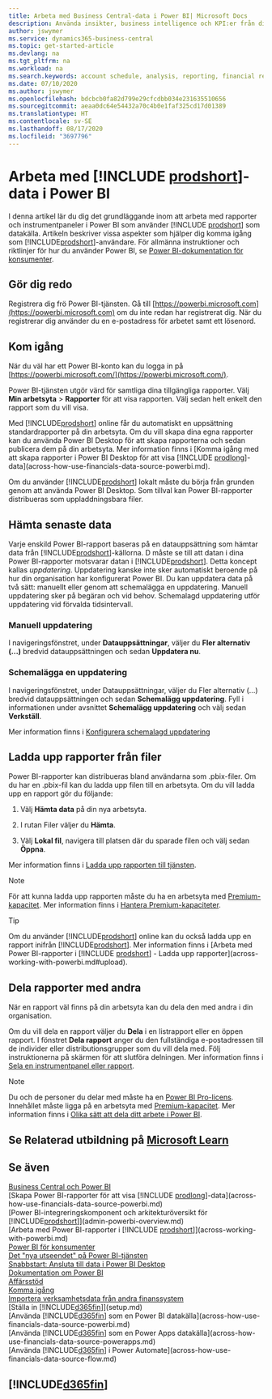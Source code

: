 ```yaml
---
title: Arbeta med Business Central-data i Power BI| Microsoft Docs
description: Använda insikter, business intelligence och KPI:er från dina Business Central-data med hjälp av Power BI.
author: jswymer
ms.service: dynamics365-business-central
ms.topic: get-started-article
ms.devlang: na
ms.tgt_pltfrm: na
ms.workload: na
ms.search.keywords: account schedule, analysis, reporting, financial report, business intelligence, KPI
ms.date: 07/10/2020
ms.author: jswymer
ms.openlocfilehash: bdcbcb0fa82d799e29cfcdbb034e231635510656
ms.sourcegitcommit: aeaa0dc64e54432a70c4b0e1faf325cd17d01389
ms.translationtype: HT
ms.contentlocale: sv-SE
ms.lasthandoff: 08/17/2020
ms.locfileid: "3697796"
---
```

# <a name="working-with-prodshort-data-in-power-bi"></a>Arbeta med [!INCLUDE [prodshort](includes/prodshort.md)]-data i Power BI

I denna artikel lär du dig det grundläggande inom att arbeta med rapporter och instrumentpaneler i Power BI som använder [!INCLUDE [prodshort](includes/prodshort.md)] som datakälla. Artikeln beskriver vissa aspekter som hjälper dig komma igång som [!INCLUDE[prodshort](includes/prodshort.md)]-användare. För allmänna instruktioner och riktlinjer för hur du använder Power BI, se [Power BI-dokumentation för konsumenter](https://review.docs.microsoft.com/en-us/power-bi/consumer).

## <a name="get-ready"></a>Gör dig redo

Registrera dig frö Power BI-tjänsten. Gå till [https://powerbi.microsoft.com](https://powerbi.microsoft.com) om du inte redan har registrerat dig. När du registrerar dig använder du en e-postadress för arbetet samt ett lösenord.

## <a name="get-started"></a>Kom igång

När du väl har ett Power BI-konto kan du logga in på [https://powerbi.microsoft.com/](https://powerbi.microsoft.com/).

Power BI-tjänsten utgör värd för samtliga dina tillgängliga rapporter. Välj **Min arbetsyta** > **Rapporter** för att visa rapporten. Välj sedan helt enkelt den rapport som du vill visa.

Med [!INCLUDE[prodshort](includes/prodshort.md)] online får du automatiskt en uppsättning standardrapporter på din arbetsyta. Om du vill skapa dina egna rapporter kan du använda Power BI Desktop för att skapa rapporterna och sedan publicera dem på din arbetsyta. Mer information finns i [Komma igång med att skapa rapporter i Power BI Desktop för att visa [!INCLUDE [prodlong](includes/prodlong.md)]-data](across-how-use-financials-data-source-powerbi.md).

Om du använder [!INCLUDE[prodshort](includes/prodshort.md)] lokalt måste du börja från grunden genom att använda Power BI Desktop. Som tillval kan Power BI-rapporter distribueras som uppladdningsbara filer.

## <a name="get-the-latest-data"></a>Hämta senaste data

Varje enskild Power BI-rapport baseras på en datauppsättning som hämtar data från [!INCLUDE[prodshort](includes/prodshort.md)]-källorna. D måste se till att datan i dina Power BI-rapporter motsvarar datan i [!INCLUDE[prodshort](includes/prodshort.md)]. Detta koncept kallas *uppdatering*.  Uppdatering kanske inte sker automatiskt beroende på hur din organisation har konfigurerat Power BI. Du kan uppdatera data på två sätt: manuellt eller genom att schemalägga en uppdatering. Manuell uppdatering sker på begäran och vid behov. Schemalagd uppdatering utför uppdatering vid förvalda tidsintervall.

### <a name="refresh-manually"></a>Manuell uppdatering

I navigeringsfönstret, under **Datauppsättningar**, väljer du **Fler alternativ (...)** bredvid datauppsättningen och sedan **Uppdatera nu**.

### <a name="schedule-a-refresh"></a>Schemalägga en uppdatering

I navigeringsfönstret, under Datauppsättningar, väljer du Fler alternativ (...) bredvid datauppsättningen och sedan **Schemalägg uppdatering**. Fyll i informationen under avsnittet **Schemalägg uppdatering** och välj sedan **Verkställ**.

Mer information finns i [Konfigurera schemalagd uppdatering](/power-bi/connect-data/refresh-scheduled-refresh)

## <a name="upload-reports-from-files"></a><a name="upload"></a>Ladda upp rapporter från filer

Power BI-rapporter kan distribueras bland användarna som .pbix-filer. Om du har en .pbix-fil kan du ladda upp filen till en arbetsyta. Om du vill ladda upp en rapport gör du följande:

1. Välj **Hämta data** på din nya arbetsyta.

2. I rutan Filer väljer du **Hämta**.

3. Välj **Lokal fil**, navigera till platsen där du sparade filen och välj sedan **Öppna**.

Mer information finns i [Ladda upp rapporten till tjänsten](/power-bi/paginated-reports/paginated-reports-quickstart-aw#upload-the-report-to-the-service).

> [!NOTE]
> För att kunna ladda upp rapporten måste du ha en arbetsyta med [Premium-kapacitet](/power-bi/service-premium-what-is). Mer information finns i [Hantera Premium-kapaciteter](/power-bi/admin/service-premium-capacity-manage). 

> [!TIP]
> Om du använder [!INCLUDE[prodshort](includes/prodshort.md)] online kan du också ladda upp en rapport inifrån [!INCLUDE[prodshort](includes/prodshort.md)]. Mer information finns i [Arbeta med Power BI-rapporter i [!INCLUDE [prodshort](includes/prodshort.md)] - Ladda upp rapporter](across-working-with-powerbi.md#upload).

## <a name="share-reports-with-others"></a><a name="share"></a>Dela rapporter med andra

När en rapport väl finns på din arbetsyta kan du dela den med andra i din organisation.

Om du vill dela en rapport väljer du **Dela** i en listrapport eller en öppen rapport. I fönstret **Dela rapport** anger du den fullständiga e-postadressen till de individer eller distributionsgrupper som du vill dela med. Följ instruktionerna på skärmen för att slutföra delningen. Mer information finns i [Sela en instrumentpanel eller rapport](/power-bi/collaborate-share/service-share-dashboards#share-a-dashboard-or-report).

> [!NOTE]
> Du och de personer du delar med måste ha en [Power BI Pro-licens](/power-bi/service-features-license-type). Innehållet måste ligga på en arbetsyta med [Premium-kapacitet](/power-bi/service-premium-what-is). Mer information finns i [Olika sätt att dela ditt arbete i Power BI](/power-bi/service-how-to-collaborate-distribute-dashboards-reports).

## <a name="see-related-training-at-microsoft-learn"></a>Se Relaterad utbildning på [Microsoft Learn](/learn/modules/configure-powerbi-excel-dynamics-365-business-central/index)

## <a name="see-also"></a>Se även

[Business Central och Power BI](admin-powerbi.md)  
[Skapa Power BI-rapporter för att visa [!INCLUDE [prodlong](includes/prodlong.md)]-data](across-how-use-financials-data-source-powerbi.md)  
[Power BI-integreringskomponent och arkitekturöversikt för [!INCLUDE[prodshort](includes/prodshort.md)]](admin-powerbi-overview.md)  
[Arbeta med Power BI-rapporter i [!INCLUDE [prodshort](includes/prodshort.md)]](across-working-with-powerbi.md)  
[Power BI för konsumenter](/power-bi/consumer/end-user-consumer)  
[Det "nya utseendet" på Power BI-tjänsten](/power-bi/service-new-look)  
[Snabbstart: Ansluta till data i Power BI Desktop](/power-bi/desktop-quickstart-connect-to-data)  
[Dokumentation om Power BI](/power-bi/)  
[Affärsstöd](bi.md)  
[Komma igång](product-get-started.md)  
[Importera verksamhetsdata från andra finanssystem](across-import-data-configuration-packages.md)  
[Ställa in [!INCLUDE[d365fin](includes/d365fin_md.md)]](setup.md)  
[Använda [!INCLUDE[d365fin](includes/d365fin_md.md)] som en Power BI datakälla](across-how-use-financials-data-source-powerbi.md)  
[Använda [!INCLUDE[d365fin](includes/d365fin_md.md)] som en Power Apps datakälla](across-how-use-financials-data-source-powerapps.md)  
[Använda [!INCLUDE[d365fin](includes/d365fin_md.md)] i Power Automate](across-how-use-financials-data-source-flow.md)  

## [!INCLUDE[d365fin](includes/free_trial_md.md)]  
